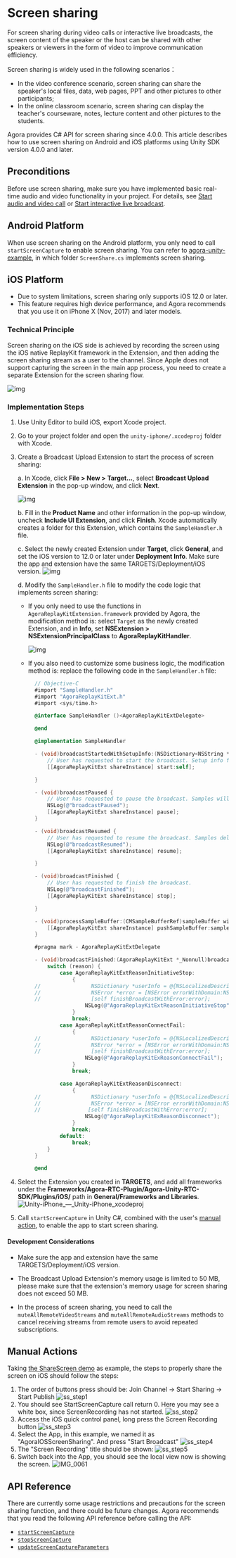 
# Screen sharing

For screen sharing during video calls or interactive live broadcasts, the screen content of the speaker or the host can be shared with other speakers or viewers in the form of video to improve communication efficiency.

Screen sharing is widely used in the following scenarios：

- In the video conference scenario, screen sharing can share the speaker's local files, data, web pages, PPT and other pictures to other participants;
- In the online classroom scenario, screen sharing can display the teacher's courseware, notes, lecture content and other pictures to the students.

Agora provides C# API for screen sharing since 4.0.0. This article describes how to use screen sharing on Android and iOS platforms using Unity SDK version 4.0.0 and later.

## Preconditions

Before use screen sharing, make sure you have implemented basic real-time audio and video functionality in your project. For details, see [Start audio and video call](https://docs.agora.io/en/video-call-4.x/start_call_unity_ng?platform=Unity) or [Start interactive live broadcast](https://docs.agora.io/en/live-streaming-premium-4.x/start_live_unity_ng?platform=Unity).

## Android Platform

When use screen sharing on the Android platform, you only need to call `startScreenCapture` to enable screen sharing. You can refer to [agora-unity-example](https://github.com/AgoraIO-Extensions/Agora-Unity-Quickstart/tree/main/API-Example-Unity/Assets/API-Example/Examples/Advanced/ScreenShare), in which folder `ScreenShare.cs` implements screen sharing.

## iOS Platform

- Due to system limitations, screen sharing only supports iOS 12.0 or later.
- This feature requires high device performance, and Agora recommends that you use it on iPhone X (Nov, 2017) and later models.

### Technical Principle

Screen sharing on the iOS side is achieved by recording the screen using the iOS native ReplayKit framework in the Extension, and then adding the screen sharing stream as a user to the channel. Since Apple does not support capturing the screen in the main app process, you need to create a separate Extension for the screen sharing flow.

![img](https://web-cdn.agora.io/docs-files/1649660342845)

### Implementation Steps

1. Use Unity Editor to build iOS, export Xcode project.

2. Go to your project folder and open the `unity-iphone/.xcodeproj` folder with Xcode.

3. Create a Broadcast Upload Extension to start the process of screen sharing:

   a. In Xcode, click **File > New > Target...**, select **Broadcast Upload Extension** in the pop-up window, and click **Next**.

   ![img](https://web-cdn.agora.io/docs-files/1606368184836)

   b. Fill in the **Product Name** and other information in the pop-up window, uncheck **Include UI Extension**, and click **Finish**. Xcode automatically creates a folder for this Extension, which contains the `SampleHandler.h` file.

   c. Select the newly created Extension under **Target**, click **General**, and set the iOS version to 12.0 or later under **Deployment Info**. Make sure the app and extension have the same TARGETS/Deployment/iOS version.
   ![img](https://web-cdn.agora.io/docs-files/1652254668249)

   d. Modify the `SampleHandler.h` file to modify the code logic that implements screen sharing:

   - If you only need to use the functions in `AgoraReplayKitExtension.framework` provided by Agora, the modification method is: select `Target` as the newly created Extension, and in **Info**, set **NSExtension > NSExtensionPrincipalClass** to **AgoraReplayKitHandler**.

     ![img](https://web-cdn.agora.io/docs-files/1648112619203)

   - If you also need to customize some business logic, the modification method is: replace the following code in the `SampleHandler.h` file:

     ```objectivec
       // Objective-C
       #import "SampleHandler.h"
       #import "AgoraReplayKitExt.h"
       #import <sys/time.h>
     
       @interface SampleHandler ()<AgoraReplayKitExtDelegate>
     
       @end
     
       @implementation SampleHandler
     
       - (void)broadcastStartedWithSetupInfo:(NSDictionary<NSString *,NSObject *> *)setupInfo {
           // User has requested to start the broadcast. Setup info from the UI extension can be supplied but optional.
           [[AgoraReplayKitExt shareInstance] start:self];
     
       }
     
       - (void)broadcastPaused {
           // User has requested to pause the broadcast. Samples will stop being delivered.
           NSLog(@"broadcastPaused");
           [[AgoraReplayKitExt shareInstance] pause];
       }
     
       - (void)broadcastResumed {
           // User has requested to resume the broadcast. Samples delivery will resume.
           NSLog(@"broadcastResumed");
           [[AgoraReplayKitExt shareInstance] resume];
     
       }
     
       - (void)broadcastFinished {
           // User has requested to finish the broadcast.
           NSLog(@"broadcastFinished");
           [[AgoraReplayKitExt shareInstance] stop];
     
       }
     
       - (void)processSampleBuffer:(CMSampleBufferRef)sampleBuffer withType:(RPSampleBufferType)sampleBufferType {
           [[AgoraReplayKitExt shareInstance] pushSampleBuffer:sampleBuffer withType:sampleBufferType];
       }
     
       #pragma mark - AgoraReplayKitExtDelegate
     
       - (void)broadcastFinished:(AgoraReplayKitExt *_Nonnull)broadcast reason:(AgoraReplayKitExtReason)reason {
           switch (reason) {
               case AgoraReplayKitExtReasonInitiativeStop:
                   {
       //                NSDictionary *userInfo = @{NSLocalizedDescriptionKey : @"Host app stop srceen capture"};
       //                NSError *error = [NSError errorWithDomain:NSCocoaErrorDomain code:0 userInfo:userInfo];
       //                [self finishBroadcastWithError:error];
                       NSLog(@"AgoraReplayKitExtReasonInitiativeStop");
                   }
                   break;
               case AgoraReplayKitExtReasonConnectFail:
                   {
       //                NSDictionary *userInfo = @{NSLocalizedDescriptionKey : @"Connect host app fail need startScreenCapture in host app"};
       //                NSError *error = [NSError errorWithDomain:NSCocoaErrorDomain code:0 userInfo:userInfo];
       //                [self finishBroadcastWithError:error];
                       NSLog(@"AgoraReplayKitExReasonConnectFail");
                   }
                   break;
     
               case AgoraReplayKitExtReasonDisconnect:
                   {
       //                NSDictionary *userInfo = @{NSLocalizedDescriptionKey : @"disconnect with host app"};
       //                NSError *error = [NSError errorWithDomain:NSCocoaErrorDomain code:0 userInfo:userInfo];
       //               [self finishBroadcastWithError:error];
                       NSLog(@"AgoraReplayKitExReasonDisconnect");
                   }
                   break;
               default:
                   break;
           }
       }
     
       @end
     ```

4. Select the Extension you created in **TARGETS**, and add all frameworks under the **Frameworks/Agora-RTC-Plugin/Agora-Unity-RTC-SDK/Plugins/iOS/** path in **General/Frameworks and Libraries**.
![Unity-iPhone_—_Unity-iPhone_xcodeproj](https://user-images.githubusercontent.com/1261195/231263461-9ef70e04-798e-47f2-95ce-003b91bcf3ce.jpg)
5. Call `startScreenCapture` in Unity C#, combined with the user's [manual action](#manual-actions), to enable the app to start screen sharing.

#### Development Considerations

- Make sure the app and extension have the same TARGETS/Deployment/iOS version.

- The Broadcast Upload Extension's memory usage is limited to 50 MB, please make sure that the extension's memory usage for screen sharing does not exceed 50 MB.
- In the process of screen sharing, you need to call the `muteAllRemoteVideoStreams` and `muteAllRemoteAudioStreams` methods to cancel receiving streams from remote users to avoid repeated subscriptions.

## Manual Actions
Taking [the ShareScreen demo](https://github.com/AgoraIO-Extensions/Agora-Unity-Quickstart/tree/main/API-Example-Unity/Assets/API-Example/Examples/Advanced/ScreenShare) as example, the steps to properly share the screen on iOS should follow the steps:
1. The order of buttons press should be: Join Channel -> Start Sharing -> Start Publish
![ss_step1](https://user-images.githubusercontent.com/1261195/231244602-0609459e-aa40-4d0a-a816-7607a15b449f.jpg)
2. You should see StartScreenCapture call return 0.  Here you may see a white box, since ScreenRecording has not started.
![ss_step2](https://user-images.githubusercontent.com/1261195/231244623-092d3d71-e198-477c-901a-fd362f2e08cc.jpg)
3. Access the iOS quick control panel, long press the Screen Recording button
![ss_step3](https://user-images.githubusercontent.com/1261195/231244635-ef61fa63-a1b9-4dd7-9c51-fc9e991c8528.jpg)
4. Select the App, in this example, we named it as "AgoraIOSScreenSharing".  And press "Start Broadcast"
![ss_step4](https://user-images.githubusercontent.com/1261195/231246651-b1c02bc2-bd46-4191-b053-79507aedcb10.jpg)
5. The "Screen Recording" title should be shown:
![ss_step5](https://user-images.githubusercontent.com/1261195/231244674-351d667a-7b69-44a1-8901-020df4b6136d.jpg)
6. Switch back into the App, you should see the local view now is showing the screen.
![IMG_0061](https://user-images.githubusercontent.com/1261195/231244714-3ae3b7e8-e964-4075-926a-ed23fff17ade.PNG)

 



## API Reference

There are currently some usage restrictions and precautions for the screen sharing function, and there could be future changes. Agora recommends that you read the following API reference before calling the API:

- [`startScreenCapture`](https://docs-preprod.agora.io/en/live-streaming-standard-4.x/API%20Reference/unity_ng/API/class_irtcengine.html#api_irtcengine_startscreencapture)
- [`stopScreenCapture`](https://docs-preprod.agora.io/en/live-streaming-standard-4.x/API%20Reference/unity_ng/API/class_irtcengine.html#api_irtcengine_stopscreencapture)
- [`updateScreenCaptureParameters`](https://docs-preprod.agora.io/en/live-streaming-standard-4.x/API%20Reference/unity_ng/API/class_irtcengine.html#api_irtcengine_updatescreencaptureparameters)

